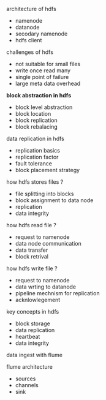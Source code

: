 

architecture of hdfs
- namenode
- datanode
- secodary namenode
- hdfs client

challenges of  hdfs
- not suitable for small files
- write once read many
- single point of failure
- large meta data overhead

**block abstraction in hdfs**
- block level abstraction
- block location
- block replication
- block rebalacing

data replication in hdfs
- replication basics
- replication factor
- fault tolerance
- block placement strategy

how hdfs stores files ?
- file splitting into blocks
- block assignment to data node
- replication
- data integrity

how hdfs read file ?
- request to namenode
- data node communication
- data transfer
- block retrival

how hdfs write file ?
- request to namenode
- data wrting to datanode
- pipeline mechnism for replication
- acknlowlegement

key concepts in hdfs
- block storage
- data replication
- heartbeat
- data integrity


data ingest with flume 

flume architecture
- sources
- channels
- sink



